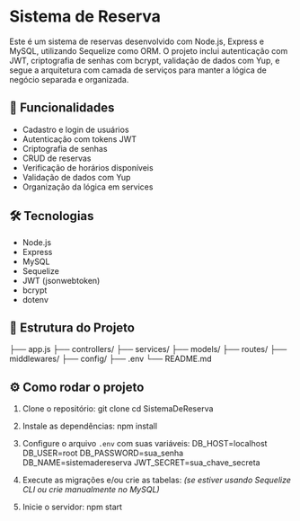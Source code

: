 # Sistema de Reserva

Este é um sistema de reservas desenvolvido com Node.js, Express e MySQL, utilizando Sequelize como ORM. O projeto inclui autenticação com JWT, criptografia de senhas com bcrypt, validação de dados com Yup, e segue a arquitetura com camada de serviços para manter a lógica de negócio separada e organizada.

## 🚀 Funcionalidades

- Cadastro e login de usuários
- Autenticação com tokens JWT
- Criptografia de senhas
- CRUD de reservas
- Verificação de horários disponíveis
- Validação de dados com Yup
- Organização da lógica em services

## 🛠 Tecnologias

- Node.js
- Express
- MySQL
- Sequelize
- JWT (jsonwebtoken)
- bcrypt
- dotenv

## 📁 Estrutura do Projeto

├── app.js
├── controllers/
├── services/
├── models/
├── routes/
├── middlewares/
├── config/
├── .env
└── README.md

## ⚙️ Como rodar o projeto

1. Clone o repositório:
   git clone <url-do-repo>
   cd SistemaDeReserva

2. Instale as dependências:
   npm install

3. Configure o arquivo `.env` com suas variáveis:
   DB_HOST=localhost
   DB_USER=root
   DB_PASSWORD=sua_senha
   DB_NAME=sistemadereserva
   JWT_SECRET=sua_chave_secreta

4. Execute as migrações e/ou crie as tabelas:
   _(se estiver usando Sequelize CLI ou crie manualmente no MySQL)_

5. Inicie o servidor:
   npm start
